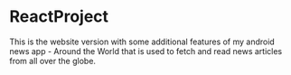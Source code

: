 # ReactProject
This is the website version with some additional features of my android news app - Around the World that is used to fetch and read news articles from all over the globe.
